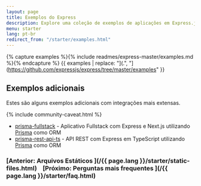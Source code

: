 ```yaml
---
layout: page
title: Exemplos do Express
description: Explore uma coleção de exemplos de aplicações em Express.js cobrindo diversos casos de uso, integrações e configurações avançadas para te ajudar a aprender e construir seus projetos.
menu: starter
lang: pt-br
redirect_from: "/starter/examples.html"
---
```


{% capture examples %}{% include readmes/express-master/examples.md %}{% endcapture %}
{{ examples | replace: "](.", "](https://github.com/expressjs/express/tree/master/examples" }}

## Exemplos adicionais

Estes são alguns exemplos adicionais com integrações mais extensas.

{% include community-caveat.html %}

- [prisma-fullstack](https://github.com/prisma/prisma-examples/tree/latest/pulse/fullstack-simple-chat) - Aplicativo Fullstack com Express e Next.js utilizando [Prisma](https://www.npmjs.com/package/prisma) como ORM
- [prisma-rest-api-ts](https://github.com/prisma/prisma-examples/tree/latest/orm/express) - API REST com Express em TypeScript utilizando [Prisma](https://www.npmjs.com/package/prisma) como ORM

### [Anterior: Arquivos Estáticos ](/{{ page.lang }}/starter/static-files.html)&nbsp;&nbsp;&nbsp;&nbsp;[Próximo: Perguntas mais frequentes ](/{{ page.lang }}/starter/faq.html)
